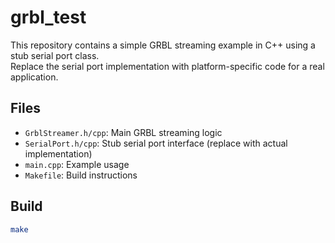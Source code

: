 # grbl_test

This repository contains a simple GRBL streaming example in C++ using a stub serial port class.  
Replace the serial port implementation with platform-specific code for a real application.

## Files
- `GrblStreamer.h/cpp`: Main GRBL streaming logic
- `SerialPort.h/cpp`: Stub serial port interface (replace with actual implementation)
- `main.cpp`: Example usage
- `Makefile`: Build instructions

## Build
```sh
make
```